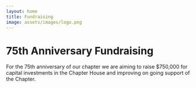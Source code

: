 ```yaml
---
layout: home
title: Fundraising
image: assets/images/logo.png
---
```


#  75th Anniversary Fundraising

For the 75th anniversary of our chapter we are aiming to raise $750,000 for capital investments in the Chapter House and improving on going support of the Chapter.